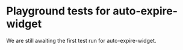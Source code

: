 # Playground tests for auto-expire-widget
We are still awaiting the first test run for auto-expire-widget.
